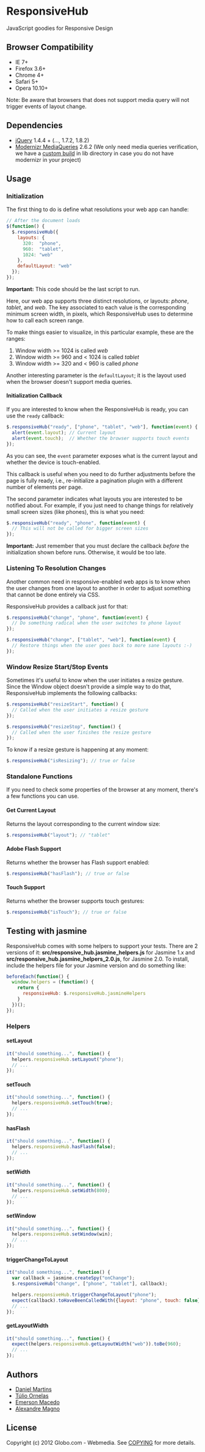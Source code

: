 # ResponsiveHub

JavaScript goodies for Responsive Design

## Browser Compatibility

* IE 7+
* Firefox 3.6+
* Chrome 4+
* Safari 5+
* Opera 10.10+

Note: Be aware that browsers that does not support media query will not
trigger events of layout change.

## Dependencies

* [jQuery](http://jquery.com) 1.4.4 + (..., 1.7.2, 1.8.2)
* [Modernizr MediaQueries](http://modernizr.com/) 2.6.2
  (We only need media queries verification, we have a [custom
build](https://github.com/globocom/responsive-hub/blob/master/lib/modernizr_mediaqueries.js) in
lib directory in case you do not have modernizr in your project)

## Usage

### Initialization

The first thing to do is define what resolutions your web app can
handle:

````javascript
// After the document loads
$(function() {
  $.responsiveHub({
    layouts: {
      320:  "phone",
      960:  "tablet",
      1024: "web"
    },
    defaultLayout: "web"
  });
});

````

**Important:** This code should be the last script to run.

Here, our web app supports three distinct resolutions, or layouts:
*phone*, *tablet*, and *web*. The key associated to each value is the
corresponding minimum screen width, in pixels, which ResponsiveHub uses
to determine how to call each screen range.

To make things easier to visualize, in this particular example, these
are the ranges:

1. Window width >= 1024 is called *web*
2. Window width >= 960 and < 1024 is called *tablet*
3. Window width >= 320 and < 960 is called *phone*

Another interesting parameter is the `defaultLayout`; it is the layout
used when the browser doesn't support media queries.

#### Initialization Callback

If you are interested to know when the ResponsiveHub is ready, you can
use the `ready` callback:

````javascript
$.responsiveHub("ready", ["phone", "tablet", "web"], function(event) {
  alert(event.layout); // Current layout
  alert(event.touch);  // Whether the browser supports touch events
});
````

As you can see, the `event` parameter exposes what is the current
layout and whether the device is touch-enabled.

This callback is useful when you need to do further adjustments before
the page is fully ready, i.e., re-initialize a pagination plugin with a
different number of elements per page.

The second parameter indicates what layouts you are interested to be
notified about. For example, if you just need to change things for
relatively small screen sizes (like phones), this is what you need:

````javascript
$.responsiveHub("ready", "phone", function(event) {
  // This will not be called for bigger screen sizes
});
````

**Important:** Just remember that you must declare the callback
*before* the initialization shown before runs. Otherwise, it would
be too late.

### Listening To Resolution Changes

Another common need in responsive-enabled web apps is to know when the
user changes from one layout to another in order to adjust something
that cannot be done entirely via CSS.

ResponsiveHub provides a callback just for that:

````javascript
$.responsiveHub("change", "phone", function(event) {
  // Do something radical when the user switches to phone layout
});

$.responsiveHub("change", ["tablet", "web"], function(event) {
  // Restore things when the user goes back to more sane layouts :-)
});
````

### Window Resize Start/Stop Events

Sometimes it's useful to know when the user initiates a resize
gesture. Since the Window object doesn't provide a simple way to do
that, ResponsiveHub implements the following callbacks:

````javascript
$.responsiveHub("resizeStart", function() {
  // Called when the user initiates a resize gesture
});

$.responsiveHub("resizeStop", function() {
  // Called when the user finishes the resize gesture
});
````

To know if a resize gesture is happening at any moment:

````javascript
$.responsiveHub("isResizing"); // true or false
````

### Standalone Functions

If you need to check some properties of the browser at any moment,
there's a few functions you can use.

#### Get Current Layout

Returns the layout corresponding to the current window size:

````javascript
$.responsiveHub("layout"); // "tablet"
````

#### Adobe Flash Support

Returns whether the browser has Flash support enabled:

````javascript
$.responsiveHub("hasFlash"); // true or false
````

#### Touch Support

Returns whether the browser supports touch gestures:

````javascript
$.responsiveHub("isTouch"); // true or false
````

## Testing with jasmine

ResponsiveHub comes with some helpers to support your tests.
There are 2 versions of it: **src/responsive_hub.jasmine_helpers.js** for
Jasmine 1.x and **src/responsive_hub.jasmine_helpers_2.0.js**, for Jasmine 2.0.
To install, include the helpers file for your Jasmine version
and do something like:

```javascript
beforeEach(function() {
  window.helpers = (function() {
    return {
      responsiveHub: $.responsiveHub.jasmineHelpers
    }
  })();
});
```

### Helpers

#### setLayout

```javascript
it("should something...", function() {
  helpers.responsiveHub.setLayout("phone");
  // ...
});
```

#### setTouch

```javascript
it("should something...", function() {
  helpers.responsiveHub.setTouch(true);
  // ...
});
```

#### hasFlash

```javascript
it("should something...", function() {
  helpers.responsiveHub.hasFlash(false);
  // ...
});
```

#### setWidth

```javascript
it("should something...", function() {
  helpers.responsiveHub.setWidth(800);
  // ...
});
```

#### setWindow

```javascript
it("should something...", function() {
  helpers.responsiveHub.setWindow(win);
  // ...
});
```

#### triggerChangeToLayout

```javascript
it("should something...", function() {
  var callback = jasmine.createSpy("onChange");
  $.responsiveHub("change", ["phone", "tablet"], callback);

  helpers.responsiveHub.triggerChangeToLayout("phone");
  expect(callback).toHaveBeenCalledWith({layout: "phone", touch: false});
  // ...
});
```

#### getLayoutWidth

```javascript
it("should something...", function() {
  expect(helpers.responsiveHub.getLayoutWidth("web")).toBe(960);
  // ...
});
```

## Authors

* [Daniel Martins](https://github.com/danielfm)
* [Túlio Ornelas](https://github.com/tulios)
* [Emerson Macedo](https://github.com/emerleite)
* [Alexandre Magno](https://github.com/alexanmtz)

## License

Copyright (c) 2012 Globo.com - Webmedia. See
[COPYING](http://github.com/globocom/responsive-hub/blob/master/COPYING)
for more details.

